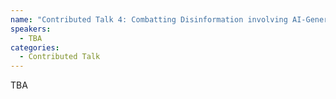 ```yaml
---
name: "Contributed Talk 4: Combatting Disinformation involving AI-Generated Images through Frequency-guided Channel and Spatial Attention"
speakers:
  - TBA
categories:
  - Contributed Talk
---
```


TBA
